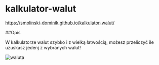 # kalkulator-walut

https://smolinski-dominik.github.io/kalkulator-walut/

##Opis

W kalkulatorze walut szybko i z wielką łatwością, możesz przeliczyć ile uzuskasz jedenj z wybranych walut!

![waluta](https://us.123rf.com/450wm/mvelishchuk/mvelishchuk1909/mvelishchuk190900324/130392550-spadaj%C4%85ce-pieni%C4%85dze-ameryka%C5%84skie-pieni%C4%85dze-waszyngton-ameryka%C5%84ski-got%C3%B3wki-t%C5%82o-usd-.jpg?ver=6)
